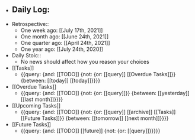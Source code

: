 - Daily Log:
    - 
- Retrospective::
    - One week ago: [[July 17th, 2021]]
    - One month ago: [[June 24th, 2021]]
    - One quarter ago: [[April 24th, 2021]]
    - One year ago: [[July 24th, 2020]]
- Daily Stoic::
    - No news should affect how you reason your choices
- [[Tasks]]
    - {{query: {and: [[TODO]] {not: {or: [[query]] [[Overdue Tasks]]}} {between: [[today]] [[today]]}}}}
- [[Overdue Tasks]]
    - {{query: {and: [[TODO]] {not: {or: [[query]]}} {between: [[yesterday]] [[last month]]}}}}
- [[Upcoming Tasks]]
    - {{query: {and: [[TODO]] {not: {or: [[query]] [[archive]] [[Tasks]] [[Future Tasks]]}} {between: [[tomorrow]] [[next month]]}}}}
- [[Future Tasks]]
    - {{query: {and: [[TODO]] [[future]] {not: {or: [[query]]}}}}}
